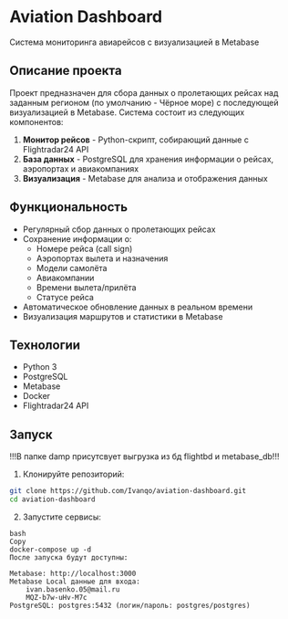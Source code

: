 # Aviation Dashboard

Система мониторинга авиарейсов с визуализацией в Metabase

## Описание проекта

Проект предназначен для сбора данных о пролетающих рейсах над заданным регионом (по умолчанию - Чёрное море) с последующей визуализацией в Metabase. Система состоит из следующих компонентов:

1. **Монитор рейсов** - Python-скрипт, собирающий данные с Flightradar24 API
2. **База данных** - PostgreSQL для хранения информации о рейсах, аэропортах и авиакомпаниях
3. **Визуализация** - Metabase для анализа и отображения данных

## Функциональность

- Регулярный сбор данных о пролетающих рейсах
- Сохранение информации о:
  - Номере рейса (call sign)
  - Аэропортах вылета и назначения
  - Модели самолёта
  - Авиакомпании
  - Времени вылета/прилёта
  - Статусе рейса
- Автоматическое обновление данных в реальном времени
- Визуализация маршрутов и статистики в Metabase

## Технологии

- Python 3
- PostgreSQL
- Metabase
- Docker
- Flightradar24 API

## Запуск
!!!В папке damp присутсвует выгрузка из бд flightbd и metabase_db!!!

1. Клонируйте репозиторий:
```bash
git clone https://github.com/Ivanqo/aviation-dashboard.git
cd aviation-dashboard
```
2. Запустите сервисы:
```
bash
Copy
docker-compose up -d
После запуска будут доступны:

Metabase: http://localhost:3000
Metabase Local данные для входа:
    ivan.basenko.05@mail.ru
    MQZ-b7w-uHv-M7c
PostgreSQL: postgres:5432 (логин/пароль: postgres/postgres)
```
